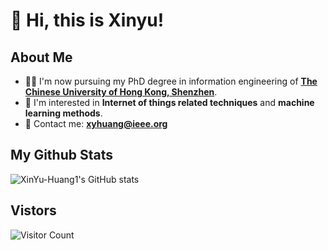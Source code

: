 # 👋 Hi, this is Xinyu!
## About Me
- 🧑‍🎓 I'm now pursuing my PhD degree in information engineering of **[The Chinese University of Hong Kong, Shenzhen](https://sse.cuhk.edu.cn)**.
- 👀 I'm interested in **Internet of things related techniques** and **machine learning methods**.
- 📮 Contact me: **xyhuang@ieee.org**

## My Github Stats

![XinYu-Huang1's GitHub stats](https://github-readme-stats.vercel.app/api?username=XinYu-Huang1&show_icons=true&theme=tokyonight)

## Vistors
![Visitor Count](https://profile-counter.glitch.me/XinYu-Huang1/count.svg)
